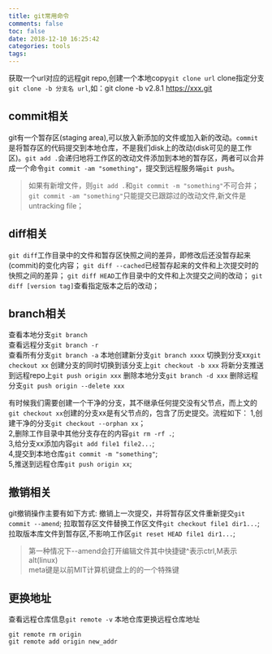 ```yaml
---
title: git常用命令
comments: false
toc: false
date: 2018-12-10 16:25:42
categories: tools
tags:
---
```


获取一个url对应的远程git repo,创建一个本地copy`git clone url`
clone指定分支`git clone -b 分支名 url`,如：git clone -b v2.8.1 https://xxx.git  

<!--more-->

## commit相关
git有一个暂存区(staging area),可以放入新添加的文件或加入新的改动。`commit`是将暂存区的代码提交到本地仓库，不是我们disk上的改动(disk可见的是工作区)。`git add .`会递归地将工作区的改动文件添加到本地的暂存区，两者可以合并成一个命令`git commit -am "something"`，提交到远程服务端`git push`。
> 如果有新增文件，则`git add .`和`git commit -m "something"`不可合并；  
`git commit -am "something"`只能提交已跟踪过的改动文件,新文件是untracking file；

## diff相关
`git diff`工作目录中的文件和暂存区快照之间的差异，即修改后还没暂存起来(commit)的变化内容；
`git diff --cached`已经暂存起来的文件和上次提交时的快照之间的差异；
`git diff HEAD`工作目录中的文件和上次提交之间的改动；
`git diff [version tag]`查看指定版本之后的改动；

## branch相关
查看本地分支`git branch`  
查看远程分支`git branch -r`  
查看所有分支`git branch -a`
本地创建新分支`git branch xxxx`
切换到分支xx`git checkout xx`
创建分支的同时切换到该分支上`git checkout -b xxx`
将新分支推送到远程repo上`git push origin xxx`
删除本地分支`git branch -d xxx`
删除远程分支`git push origin --delete xxx`  

有时候我们需要创建一个干净的分支，其不继承任何提交没有父节点，而上文的`git checkout xx`创建的分支xx是有父节点的，包含了历史提交。流程如下：
1,创建干净的分支`git checkout --orphan xx`；  
2,删除工作目录中其他分支存在的内容`git rm -rf .`;  
3,给分支xx添加内容`git add file1 file2...`;  
4,提交到本地仓库`git commit -m "something"`;  
5,推送到远程仓库`git push origin xx`;

## 撤销相关
git撤销操作主要有如下方式:
撤销上一次提交，并将暂存区文件重新提交`git commit --amend`;
拉取暂存区文件替换工作区文件`git checkout file1 dir1...`;
拉取版本库文件到暂存区,不影响工作区`git reset HEAD file1 dir1...`;

> 第一种情况下--amend会打开编辑文件其中快捷键^表示ctrl,M表示alt(linux)  
meta键是以前MIT计算机键盘上的的一个特殊键

## 更换地址
查看远程仓库信息`git remote -v`
本地仓库更换远程仓库地址
```
git remote rm origin
git remote add origin new_addr
```

